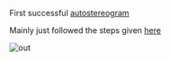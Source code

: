 First successful [autostereogram](https://en.wikipedia.org/wiki/Autostereogram)

Mainly just followed the steps given [here](https://blog.demofox.org/2023/10/22/how-to-make-your-own-spooky-magic-eye-pictures-autostereograms/)

![out](https://github.com/user-attachments/assets/d465950d-b3cb-4587-8b51-4202b7abdaea)
